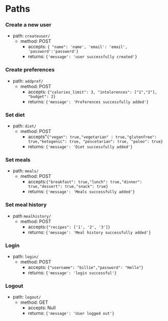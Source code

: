 # Paths 

### Create a new user
- path: `createuser/`
    - method: POST
        - accepts: `{ "name": 'name', 'email': 'email', 'password':'password'}`
        - returns: `{'message': 'user successfully created'}`
### Create preferences
- path: `addpref/`
    - method: POST
        - accepts: `{"calories_limit": 3, "intolorences": ["1","2"], "budget": 2}`
        - returns: `{'message': 'Preferences successfully added'}`
### Set diet
- path: `diet/`
    - method: POST
        - accepts"`{"vegan": true,"vegetarian" : true,"glutenfree": true,"ketogenic": true, "pescetarian": true, "paleo": true}`
        - returns: `{'message': 'Diet successfully added'}`
### Set meals
- path: `meals/`
    - method: POST
        - accepts:`{"breakfast": true,"lunch": true,"dinner": true,"dessert": true,"snack": true}`
        - returns: `{'message': 'Meals successfully added'}`

### Set meal history
- path `mealhistory/`
    - method: POST
        - accepts:`{"recipes": ['1', '2', '3']}`
        - returns: `{'message': 'Meal history successfully added'}`


<!-- to get back from meal history
     [   {date: "date", recipes: {
        breakfast: [{id:"", title: "", fave:""}], 
        lunch: [{id:"", title: "", fave:""}], 
        dinner: [{id:"", title: "", fave:""}], 
        dessert: [{id:"", title: "", fave:""}], 
        snacks: [{id:"", title: "fgdfgfd", fave:""}]}}, dateObj2, dateObj3
    ] -->
### Login
- path: `login/`
    - method: POST
        - accepts: `{"username": "billie","password": "Hello"}`
        - returns: `{'message': 'login successful'}`
### Logout
- path: `logout/`
    - method: GET
        - accepts: Null
        - returns: `{'message': 'User logged out'}`